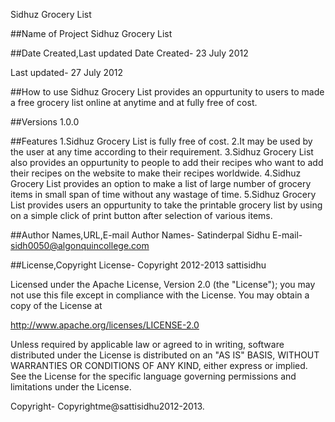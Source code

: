 Sidhuz Grocery List

##Name of Project
Sidhuz Grocery List

##Date Created,Last updated
Date Created-
23 July 2012

Last updated-
27 July 2012


##How to use
Sidhuz Grocery List provides an oppurtunity to users to made a free grocery list online at anytime and at fully free
of cost.

##Versions
1.0.0

##Features
1.Sidhuz Grocery List is fully free of cost.
2.It may be used by the user at any time according to their requirement.
3.Sidhuz Grocery List also provides an oppurtunity to people to add their recipes who want to add their recipes on the
website to make their recipes worldwide.
4.Sidhuz Grocery List provides an option to make a list of large number of grocery items in small span of time without
any wastage of time.
5.Sidhuz Grocery List provides users an oppurtunity to take the printable grocery list by using on a simple click of print
button after selection of various items.

##Author Names,URL,E-mail
Author Names-
Satinderpal Sidhu
E-mail-
sidh0050@algonquincollege.com

##License,Copyright
License-
Copyright 2012-2013 sattisidhu

Licensed under the Apache License, Version 2.0 (the "License");
you may not use this file except in compliance with the License.
You may obtain a copy of the License at

http://www.apache.org/licenses/LICENSE-2.0

Unless required by applicable law or agreed to in writing, software
distributed under the License is distributed on an "AS IS" BASIS,
WITHOUT WARRANTIES OR CONDITIONS OF ANY KIND, either express or implied.
See the License for the specific language governing permissions and
limitations under the License.
   
Copyright-
Copyrightme@sattisidhu2012-2013.

